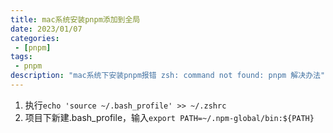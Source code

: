 ```yaml
---
title: mac系统安装pnpm添加到全局
date: 2023/01/07
categories:
 - [pnpm]
tags:
 - pnpm
description: "mac系统下安装pnpm报错 zsh: command not found: pnpm 解决办法"
---
```


1. 执行`echo 'source ~/.bash_profile' >> ~/.zshrc`
2. 项目下新建.bash_profile，输入`export PATH=~/.npm-global/bin:${PATH}`
